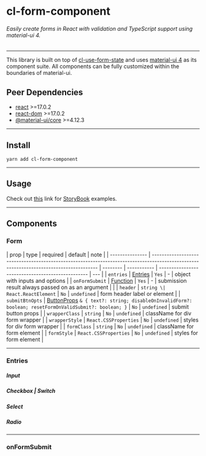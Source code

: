 # cl-form-component

###### Easily create forms in React with validation and TypeScript support using material-ui 4.

---

This library is built on top of [cl-use-form-state](https://github.com/Lindeneg/cl-use-form-state) and uses [material-ui 4](https://v4.mui.com/) as its component suite. All components can be fully customized within the boundaries of material-ui.

## Peer Dependencies

- [react](https://npmjs.com/package/react) >=17.0.2
- [react-dom](https://www.npmjs.com/package/react-dom) >=17.0.2
- [@material-ui/core](https://www.npmjs.com/package/@material-ui/core) >=4.12.3

---

## Install

`yarn add cl-form-component`

---

## Usage

Check out [this](https://lindeneg.github.io/cl-form-component) link for [StoryBook](https://storybook.js.org/) examples.

---

## Components

### Form

| prop            | type                                                                                                                                   | required | default     | note                                              |
| --------------- | -------------------------------------------------------------------------------------------------------------------------------------- | -------- | ----------- | ------------------------------------------------- | --- |
| `entries`       | [Entries](https://github.com/Lindeneg/cl-form-component/blob/master/docs/README.md#entries)                                            | `Yes`    | -           | object with inputs and options                    |
| `onFormSubmit`  | [Function](https://github.com/Lindeneg/cl-form-component/blob/master/docs/README.md#onformsubmit)                                      | `Yes`    | -           | submission result always passed on as an argument |     |
| `header`        | `string \| React.ReactElement`                                                                                                         | `No`     | `undefined` | form header label or element                      |
| `submitBtnOpts` | [ButtonProps](https://v4.mui.com/api/button/) `& { text?: string; disableOnInvalidForm?: boolean; resetFormOnValidSubmit?: boolean; }` | `No`     | `undefined` | submit button props                               |
| `wrapperClass`  | `string`                                                                                                                               | `No`     | `undefined` | className for div form wrapper                    |
| `wrapperStyle`  | `React.CSSProperties`                                                                                                                  | `No`     | `undefined` | styles for div form wrapper                       |
| `formClass`     | `string`                                                                                                                               | `No`     | `undefined` | className for form element                        |
| `formStyle`     | `React.CSSProperties`                                                                                                                  | `No`     | `undefined` | styles for form element                           |

---

### Entries

##### Input

##### Checkbox | Switch

##### Select

##### Radio

---

### onFormSubmit
